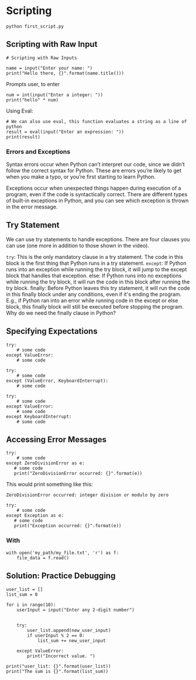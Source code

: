 # Scripting

```
python first_script.py
```


## Scripting with Raw Input

```
# Scripting with Raw Inputs

name = input("Enter your name: ")
print("Hello there, {}".format(name.title()))
```

Prompts user, to enter

```
num = int(input("Enter a integer: "))
print("hello" * num)
```

Using Eval:

```
# We can also use eval, this function evaluates a string as a line of python
result = eval(input("Enter an expression: "))
print(result)
```


### Errors and Exceptions

Syntax errors occur when Python can’t interpret our code, since we didn’t follow the correct syntax for Python. These are errors you’re likely to get when you make a typo, or you’re first starting to learn Python.

Exceptions occur when unexpected things happen during execution of a program, even if the code is syntactically correct. There are different types of built-in exceptions in Python, and you can see which exception is thrown in the error message.

## Try Statement
We can use try statements to handle exceptions. There are four clauses you can use (one more in addition to those shown in the video).

```try```: This is the only mandatory clause in a try statement. The code in this block is the first thing that Python runs in a try statement.
```except```: If Python runs into an exception while running the try block, it will jump to the except block that handles that exception.
else: If Python runs into no exceptions while running the try block, it will run the code in this block after running the try block.
finally: Before Python leaves this try statement, it will run the code in this finally block under any conditions, even if it's ending the program. E.g., if Python ran into an error while running code in the except or else block, this finally block will still be executed before stopping the program.
Why do we need the finally clause in Python?

## Specifying Expectations
```
try:
    # some code
except ValueError:
    # some code
```

```
try:
    # some code
except (ValueError, KeyboardInterrupt):
    # some code
```

```
try:
    # some code
except ValueError:
    # some code
except KeyboardInterrupt:
    # some code
```

## Accessing Error Messages

```
try:
    # some code
except ZeroDivisionError as e:
   # some code
   print("ZeroDivisionError occurred: {}".format(e))
```

This would print something like this:
```
ZeroDivisionError occurred: integer division or modulo by zero
```

```
try:
    # some code
except Exception as e:
   # some code
   print("Exception occurred: {}".format(e))
```


### With

```
with open('my_path/my_file.txt', 'r') as f:
    file_data = f.read()
```


## Solution: Practice Debugging 

```
user_list = []
list_sum = 0

for i in range(10):
	userInput = input("Enter any 2-digit number")
	
	
	try:
		user_list.append(new_user_input)
		if userInput % 2 == 0:
			list_sum += new_user_input
	
	except ValueError:
		print("Incorrect value. ")
		
print("user_list: {}".format(user_list))
print("The sum is {}".format(list_sum)) 
```